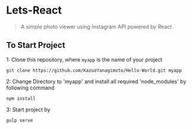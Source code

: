 # Lets-React
> A simple photo viewer using Instagram API powered by React. 

## To Start Project
1: Clone this repository, where `myapp` is the name of your project

```shell
git clone https://github.com/KazuoYanagimoto/Hello-World.git myapp
```

2: Change Directory to 'myapp' and install all required 'node_modules' by following command

```shell
npm install
```

3: Start project by

```shell
gulp serve
```